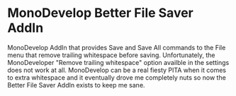 MonoDevelop Better File Saver AddIn
==========================

MonoDevelop AddIn that provides Save and Save All commands to the File menu that remove trailing whitespace before saving. Unfortunately, the MonoDeveloper "Remove trailing whitespace" option availble in the settings does not work at all. MonoDevelop can be a real fiesty PITA when it comes to extra whitespace and it eventually drove me completely nuts so now 
the Better File Saver AddIn exists to keep me sane.
